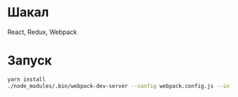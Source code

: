# Шакал
React, Redux, Webpack

# Запуск

```bash
yarn install
./node_modules/.bin/webpack-dev-server --config webpack.config.js --inline
```

